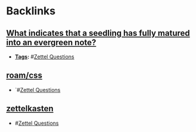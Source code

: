 
# Backlinks
## [What indicates that a seedling has fully matured into an evergreen note?](<What indicates that a seedling has fully matured into an evergreen note?.md>)
- **[Tags](<Tags.md>):** #[Zettel Questions](<Zettel Questions.md>)

## [roam/css](<roam/css.md>)
- `#[Zettel Questions](<Zettel Questions.md>)

## [zettelkasten](<zettelkasten.md>)
- #[Zettel Questions](<Zettel Questions.md>)

